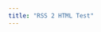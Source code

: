 ```yaml
---
title: "RSS 2 HTML Test"
---
```


<!-- Using https://github.com/sarajw/rss-joy -->

<script type="module" src="/js/rss2html.js"></script>
<!-- <link rel="stylesheet" href="/css/styles.css"> -->

<rss-list src="https://scribbles.binarydigit.cafe/feed.atom" max="3"></rss-list>
